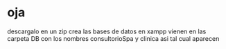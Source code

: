 # oja
descargalo en un zip 
crea las bases de datos en xampp vienen en las carpeta DB con los nombres consultorioSpa y clinica
asi tal cual aparecen 
